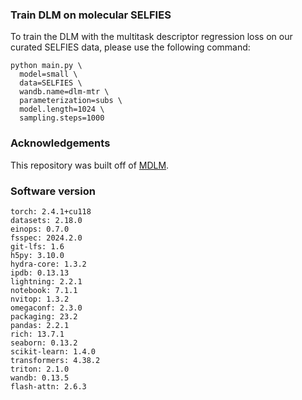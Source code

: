 ### Train DLM on molecular SELFIES
To train the DLM with the multitask descriptor regression loss on our curated SELFIES data, please use the following command:
```
python main.py \
  model=small \
  data=SELFIES \
  wandb.name=dlm-mtr \
  parameterization=subs \
  model.length=1024 \
  sampling.steps=1000
```


### Acknowledgements
This repository was built off of [MDLM](https://github.com/kuleshov-group/mdlm).


### Software version
```
torch: 2.4.1+cu118 
datasets: 2.18.0 
einops: 0.7.0 
fsspec: 2024.2.0 
git-lfs: 1.6 
h5py: 3.10.0 
hydra-core: 1.3.2 
ipdb: 0.13.13 
lightning: 2.2.1 
notebook: 7.1.1 
nvitop: 1.3.2 
omegaconf: 2.3.0 
packaging: 23.2 
pandas: 2.2.1 
rich: 13.7.1 
seaborn: 0.13.2 
scikit-learn: 1.4.0 
transformers: 4.38.2 
triton: 2.1.0 
wandb: 0.13.5 
flash-attn: 2.6.3 
```

